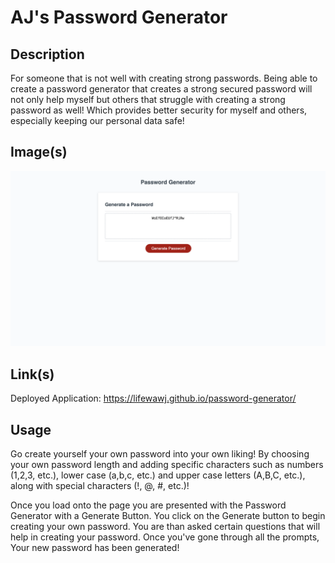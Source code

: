 # AJ's Password Generator

## Description

For someone that is not well with creating strong passwords. Being able to create a password generator that creates a strong secured password will not only help myself but others that struggle with creating a strong password as well! Which provides better security for myself and others, especially keeping our personal data safe!

## Image(s)

![Alt text](images/Password_Generator_Webpage.png)


## Link(s)

Deployed Application: https://lifewawj.github.io/password-generator/


## Usage

Go create yourself your own password into your own liking! By choosing your own password length and adding specific characters such as numbers (1,2,3, etc.), lower case (a,b,c, etc.) and upper case letters (A,B,C, etc.), along with special characters (!, @, #, etc.)!

Once you load onto the page you are presented with the Password Generator with a Generate Button.
You click on the Generate button to begin creating your own password.
You are than asked certain questions that will help in creating your password.
Once you've gone through all the prompts,
Your new password has been generated!
